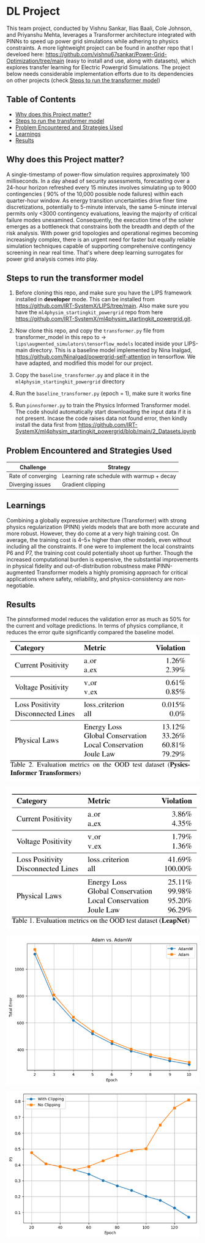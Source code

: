 # DL Project
This team project, conducted by Vishnu Sankar, Ilias Baali, Cole Johnson, and Priyanshu Mehta, leverages a Transformer architecture integrated with PINNs to speed up power grid simulations while adhering to physics constraints. A more lightweight project can be found in another repo that I develoed here: https://github.com/vishnu67sankar/Power-Grid-Optimization/tree/main (easy to install and use, along with datasets), which explores transfer learning for Electric Powergrid Simulations. The project below needs considerable implementation efforts due to its dependencies on other projects (check [Steps to run the transformer model](#steps-to-run-the-transformer-model))

## Table of Contents
- [Why does this Project matter?](#why-does-this-project-matter)
- [Steps to run the transformer model](#steps-to-run-the-transformer-model)
- [Problem Encountered and Strategies Used](#problem-encountered-and-strategies-used)
- [Learnings](#learnings)
- [Results](#results)

## Why does this Project matter?
A single-timestamp of power-flow simulation requires approximately 100 milliseconds. In a day ahead of security assessments,
forecasting over a 24-hour horizon refreshed every 15 minutes involves simulating up to 9000 contingencies ( 90% of
the 10,000 possible node failures) within each quarter-hour window. As energy transition uncertainties drive finer time
discretizations, potentially to 5-minute intervals, the same 5-minute interval permits only <3000 contingency evaluations, leaving the majority of critical failure modes unexamined. Consequently, the execution time of the solver
emerges as a bottleneck that constrains both the breadth and depth of the risk analysis. With power grid topologies and operational regimes becoming increasingly complex, there is an urgent need for faster but equally reliable
simulation techniques capable of supporting comprehensive contingency screening in near real time. That's where deep learning surrogates for power grid analysis comes into play. 

## Steps to run the transformer model
1. Before cloning this repo, and make sure you have the LIPS framework installed in **developer** mode. This can be installed from https://github.com/IRT-SystemX/LIPS/tree/main. Also make sure you have the `ml4physim_startingkit_powergrid` repo from here https://github.com/IRT-SystemX/ml4physim_startingkit_powergrid.git. 

2. Now clone this repo, and copy the `transformer.py` file from transformer_model in this repo to -> `lips\augmented_simulators\tensorflow_models` located inside your LIPS-main directory. This is a baseline model implemented by Nina Inalgad, https://github.com/Ninalgad/powergrid-self-attention in tensorflow. We have adapted, and modified this model for our project. 

3. Copy the `baseline_transformer.py` and place it in the  `ml4physim_startingkit_powergrid` directory

4. Run the `baseline_transformer.py` (epoch = 1), make sure it works fine

5. Run `pinnsformer.py` to train the Physics Informed Transformer model. The code should automatically start downloading the input data if it is not present. Incase the code raises data not found error, then kindly install the data first from https://github.com/IRT-SystemX/ml4physim_startingkit_powergrid/blob/main/2_Datasets.ipynb

## Problem Encountered and Strategies Used
| Challenge           | Strategy                                      |
|---------------------|-----------------------------------------------|
| Rate of converging  | Learning rate schedule with warmup + decay   |
| Diverging issues    | Gradient clipping                             |


## Learnings
Combining a globally expressive architecture (Transformer) with strong physics regularization (PINN) yields models that are both more accurate and more robust. However, they do come at a very high training cost. On average, the training cost is 4–5× higher than other models, even without including all the constraints. If one were to implement the local constraints P6 and P7, the training cost could potentially shoot up further. Though the increased computational burden is expensive, the substantial improvements in physical fidelity and out-of-distribution robustness make PINN-augmented Transformer models a highly promising approach for critical applications where safety, reliability, and physics-consistency are non-negotiable.

## Results
The pinnsformed model reduces the validation error as much as 50% for the current and voltage predictions. In terms of physics compliance, it reduces the error quite significantly compared the baseline model. 
![Pinnsformer Results](./transformer_model/results/images/pinnsformer_result.PNG)

![Baseline Results](./transformer_model/results/images/baseline_result.PNG)

![AdamW vs. Adam](./transformer_model/results/images/adam_vs_adamW.png)

![Gradient Clipping vs. No Clipping](./transformer_model/results/images/gradClipping_P3_error.png)